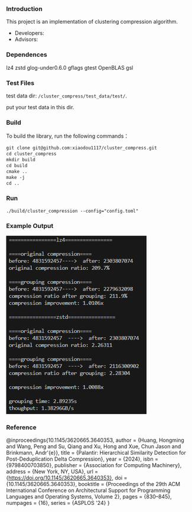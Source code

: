 ### Introduction
This project is an implementation of clustering compression algorithm.
* Developers:
* Advisors:

### Dependences
lz4 zstd glog-under0.6.0 gflags gtest OpenBLAS gsl

### Test Files
test data dir: `/cluster_compress/test_data/test/`.

put your test data in this dir.

### Build
To build the library, run the following commands：
```
git clone git@github.com:xiaodou1117/cluster_compress.git
cd cluster_compress
mkdir build
cd build
cmake ..
make -j
cd ..
```

### Run
```
./build/cluster_compression --config="config.toml"
```

### Example Output
![Example Output](example_output.png)

### Reference
@inproceedings{10.1145/3620665.3640353,
author = {Huang, Hongming and Wang, Peng and Su, Qiang and Xu, Hong and Xue, Chun Jason and Brinkmann, Andr\'{e}},
title = {Palantir: Hierarchical Similarity Detection for Post-Deduplication Delta Compression},
year = {2024},
isbn = {9798400703850},
publisher = {Association for Computing Machinery},
address = {New York, NY, USA},
url = {https://doi.org/10.1145/3620665.3640353},
doi = {10.1145/3620665.3640353},
booktitle = {Proceedings of the 29th ACM International Conference on Architectural Support for Programming Languages and Operating Systems, Volume 2},
pages = {830–845},
numpages = {16},
series = {ASPLOS '24}
}